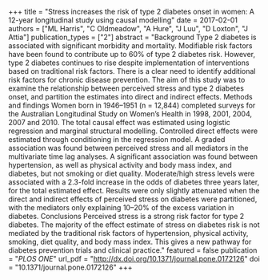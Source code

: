 +++
title = "Stress increases the risk of type 2 diabetes onset in women: A 12-year longitudinal study using causal modelling"
date = 2017-02-01
authors = ["ML Harris", "C Oldmeadow", "A Hure", "J Luu", "D Loxton", "J Attia"]
publication_types = ["2"]
abstract = "Background Type 2 diabetes is associated with significant morbidity and mortality. Modifiable risk factors have been found to contribute up to 60% of type 2 diabetes risk. However, type 2 diabetes continues to rise despite implementation of interventions based on traditional risk factors. There is a clear need to identify additional risk factors for chronic disease prevention. The aim of this study was to examine the relationship between perceived stress and type 2 diabetes onset, and partition the estimates into direct and indirect effects.   Methods and findings Women born in 1946–1951 (n = 12,844) completed surveys for the Australian Longitudinal Study on Women’s Health in 1998, 2001, 2004, 2007 and 2010. The total causal effect was estimated using logistic regression and marginal structural modelling. Controlled direct effects were estimated through conditioning in the regression model. A graded association was found between perceived stress and all mediators in the multivariate time lag analyses. A significant association was found between hypertension, as well as physical activity and body mass index, and diabetes, but not smoking or diet quality. Moderate/high stress levels were associated with a 2.3-fold increase in the odds of diabetes three years later, for the total estimated effect. Results were only slightly attenuated when the direct and indirect effects of perceived stress on diabetes were partitioned, with the mediators only explaining 10–20% of the excess variation in diabetes.   Conclusions Perceived stress is a strong risk factor for type 2 diabetes. The majority of the effect estimate of stress on diabetes risk is not mediated by the traditional risk factors of hypertension, physical activity, smoking, diet quality, and body mass index. This gives a new pathway for diabetes prevention trials and clinical practice."
featured = false
publication = "*PLOS ONE*"
url_pdf = "http://dx.doi.org/10.1371/journal.pone.0172126"
doi = "10.1371/journal.pone.0172126"
+++

